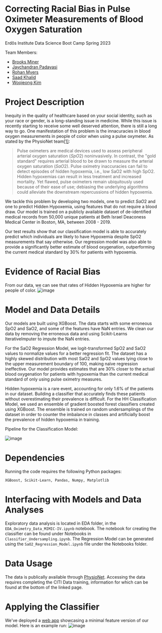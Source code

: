 # Correcting Racial Bias in Pulse Oximeter Measurements of Blood Oxygen Saturation
Erdős Institute Data Science Boot Camp Spring 2023

Team Members:
- [Brooks Miner](https://www.linkedin.com/in/brooks-miner/)
- [Jaychandran Padayasi](https://www.linkedin.com/in/jaychandran-padayasi/)
- [Rohan Myers](https://www.linkedin.com/in/rohanmyers/)
- [Saad Khalid](https://www.linkedin.com/in/saad-khalid-9b31b3125/)
- [Woojeong Kim](https://math.indiana.edu/about/graduate-students/Kim-Woojeong.html)

# Project Description

Inequity in the quality of healthcare based on your social identity, such as your race or gender, is a long-standing issue in medicine. While this issue is recently starting to receive some well deserved attention, there is still a long way to go. One manifestation of this problem is the innacuracies in blood oxygen measurements in people of color when using a pulse oxymeter. As stated by the PhysioNet team[[1]](https://physionet.org/content/mit-critical-datathon-2023/1.0.0/):

>Pulse oximeters are medical devices used to assess peripheral arterial oxygen saturation $(SpO2)$ noninvasively. In contrast, the "gold standard" requires arterial blood to be drawn to measure the arterial oxygen saturation $(SaO2)$. Pulse oximetry inaccuracies can fail to detect episodes of hidden hypoxemia, i.e., low SaO2 with high SpO2. Hidden hypoxemias can result in less treatment and increased mortality. Yet flawed, pulse oximeters remain ubiquitously used because of their ease of use; debiasing the underlying algorithms could alleviate the downstream repercussions of hidden hypoxemia.<br>

We tackle this problem by developing two models, one to predict $SaO2$ and one to predict Hidden Hypoxemia, using features that do not require a blood draw. Our model is trained on a publicly available dataset of de-identified medical records from 50,000 unique patients at Beth Israel Deaconess Medical Center in Boston, MA, between 2008 - 2019.<br>

Our test results show that our classification model is able to accurately predict which individuals are likely to have Hypoxemia despite SpO2 measurements that say otherwise. Our regression model was also able to provide a significantly better estimate of blood oxygenation, outperforming the current medical standard by 30% for patients with hypoxemia.<br>

# Evidence of Racial Bias
From our data, we can see that rates of Hidden Hypoxemia are higher for people of color.
![image](https://github.com/brooksminer/pulse-ox-correction/assets/12636792/07c8aba1-953b-4dc2-8baa-98aa485cb1ba)

# Model and Data Details
Our models are built using XGBoost. The data starts with some erroneous SpO2 and SaO2, and some of the features have NaN entries. We clean our data by removing the erroneous data and using Scikit-Learns IterativeImputer to impute the NaN entries. <br>

For the SaO2 Regression Model, we logit-transformed SpO2 and SaO2 values to normalize values for a better regression fit. The dataset has a highly skewed distribution with most SaO2 and SpO2 values lying close to the upper measurement boundary of 100, making naïve regression ineffective. Our model provides estimates that are 30% closer to the actual blood oxygenation for patients with hypoxemia than the current medical standard of only using pulse oximetry measures. <br>

Hidden hypoxemia is a rare event, accounting for only 1.6% of the patients in our dataset. Building a classifier that accurately finds these patients without overestimating their prevalence is difficult. For the HH Classification Model, we used an ensemble of gradient boosted forest classifiers created using XGBoost. The ensemble is trained on random undersamplings of the dataset in order to counter the imbalance in classes and artificially boost the prevalence of hidden hypoxemia in training.

Pipeline for the Classification Model:<br>

![image](https://github.com/brooksminer/pulse-ox-correction/assets/12636792/23613069-9ae7-4752-a936-fc221c36c84a)



# Dependencies
Running the code requires the following Python packages: 
```
XGBoost, Scikit-Learn, Pandas, Numpy, Matplotlib
```
# Interfacing with Models and Data Analyses
Exploratory data analysis is located in EDA folder, in the `EDA_Oximetry_Data_MIMIC-IV.ipynb` notebook. The notebook for creating the classifier can be found under Notebooks in `Classifier_Undersampling.ipynb`. The Regression Model can be generated using the `SaO2_Regression_Model.ipynb` file under the Notebooks folder. 

# Data Usage
The data is publically available through [PhysioNet](https://physionet.org/content/mit-critical-datathon-2023/1.0.0/). Accessing the data requires completing the CITI Data training, information for which can be found at the bottom of the linked page. 

# Applying the Classifier
We've deployed a [web app](https://huggingface.co/spaces/zonova/pulse_ox) showcasing a minimal feature version of our model. 
Here is an example run:
![image](https://github.com/brooksminer/pulse-ox-correction/assets/12636792/6d3e09bb-4778-4b4d-aa76-dfb59e185eb4)

